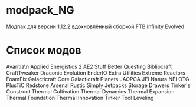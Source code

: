 # modpack_NG
Модпак для версии 1.12.2 вдохновлённый сборкой FTB Infinity Evolved

# Список модов
Avaritia\n
Applied Energistics 2
AE2 Stuff
Better Questing
Bibliocraft
CraftTweaker
Draconic Evolution
EnderIO
Extra Utilities
Extreme Reactors
FoamFix
Galacticraft Core
Galacticraft Planets
JAOPCA
JEI
Natura
NEI
OTG
PlusTiC
Redstone Arsenal
Rustic
Simply Jetpacks
Storage Drawers
Tinker's Construct
Thermal Cultivation
Thermal Dynamics
Thermal Expansion
Thermal Foundation
Thermal Innovation
Tinker Tool Leveling
